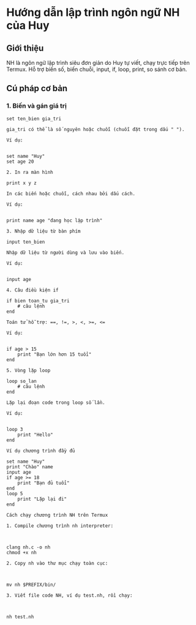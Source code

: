 # Hướng dẫn lập trình ngôn ngữ NH của Huy

## Giới thiệu
NH là ngôn ngữ lập trình siêu đơn giản do Huy tự viết, chạy trực tiếp trên Termux.
Hỗ trợ biến số, biến chuỗi, input, if, loop, print, so sánh cơ bản.

## Cú pháp cơ bản

### 1. Biến và gán giá trị
```nh
set ten_bien gia_tri

gia_tri có thể là số nguyên hoặc chuỗi (chuỗi đặt trong dấu " ").

Ví dụ:


set name "Huy"
set age 20

2. In ra màn hình

print x y z

In các biến hoặc chuỗi, cách nhau bởi dấu cách.

Ví dụ:


print name age "đang học lập trình"

3. Nhập dữ liệu từ bàn phím

input ten_bien

Nhập dữ liệu từ người dùng và lưu vào biến.

Ví dụ:


input age

4. Câu điều kiện if

if bien toan_tu gia_tri
    # câu lệnh
end

Toán tử hỗ trợ: ==, !=, >, <, >=, <=

Ví dụ:


if age > 15
    print "Bạn lớn hơn 15 tuổi"
end

5. Vòng lặp loop

loop so_lan
    # câu lệnh
end

Lặp lại đoạn code trong loop số lần.

Ví dụ:


loop 3
    print "Hello"
end

Ví dụ chương trình đầy đủ

set name "Huy"
print "Chào" name
input age
if age >= 18
    print "Bạn đủ tuổi"
end
loop 5
    print "Lặp lại đi"
end

Cách chạy chương trình NH trên Termux

1. Compile chương trình nh interpreter:



clang nh.c -o nh
chmod +x nh

2. Copy nh vào thư mục chạy toàn cục:



mv nh $PREFIX/bin/

3. Viết file code NH, ví dụ test.nh, rồi chạy:



nh test.nh



